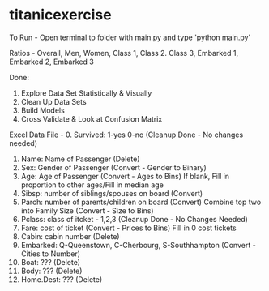 # titanicexercise

To Run - Open terminal to folder with main.py and type 'python main.py'

Ratios - Overall, Men, Women, Class 1, Class 2. Class 3, Embarked 1, Embarked 2, Embarked 3

Done:
1. Explore Data Set Statistically & Visually
2. Clean Up Data Sets
3. Build Models
4. Cross Validate & Look at Confusion Matrix

Excel Data File -
0. Survived: 1-yes 0-no (Cleanup Done - No changes needed)
1. Name: Name of Passenger (Delete)
2. Sex: Gender of Passenger (Convert - Gender to Binary)
3. Age: Age of Passenger (Convert - Ages to Bins)
	If blank, Fill in proportion to other ages/Fill in median age
4. Sibsp: number of siblings/spouses on board (Convert)	
5. Parch: number of parents/children on board (Convert)
	Combine top two into Family Size (Convert - Size to Bins)
6. Pclass: class of itcket - 1,2,3 (Cleanup Done - No Changes Needed)
7. Fare: cost of ticket (Convert - Prices to Bins)
	Fill in 0 cost tickets
8. Cabin: cabin number (Delete)
9. Embarked: Q-Queenstown, C-Cherbourg, S-Southhampton (Convert - Cities to Number)
10. Boat: ??? (Delete)
11. Body: ??? (Delete)
12. Home.Dest: ??? (Delete)

